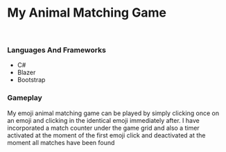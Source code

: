  <h1>My Animal Matching Game</h1>
 <br>
 
<h3>Languages And Frameworks</h3>
<ul>
  <li>C#</li>
  <li>Blazer</li>
  <li>Bootstrap</li>
</ul>

<h3>Gameplay</h3>
<p>My emoji animal matching game can be played by simply clicking once on an emoji and clicking in the identical emoji immediately after. I have incorporated a match counter under the game grid and also a timer activated at the moment of the first emoji click and deactivated at the moment all matches have been found</p>
